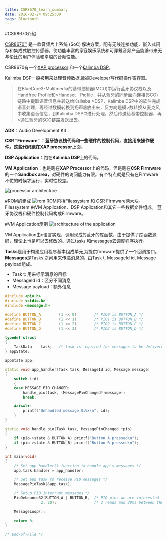 ```yaml
---
title: CSR8670_learn_summary
date: 2016-02-24 09:25:00
tags: Bluetooth
---
```

#CSR8670介绍

[CSR8670™](http://www.csr.com/cn/products/csr8670) 是一款音频片上系统 (SoC) 解决方案，配有无线连接功能、嵌入式闪存和集成式触控传感器，使功能丰富的家庭娱乐系统和可穿戴音频产品能够带来无与伦比的用户体验和卓越的音频性能。

CSR8670有一个[XAP processor](https://en.wikipedia.org/wiki/XAP_processor) 和一个[Kalimba DSP](http://www.icinnovate.com/)。

Kalimba  DSP一般被用来处理音频数据,能被Developer写代码操作寄存器。
>在BlueCore3-Mulitmedia的基带控制器(MCU)中运行蓝牙协议栈以及Handfree Profile和>Handset　Profile，并从蓝牙的同步面向连接(SCO)链路中提取语音信息并转送给Kalimba >DSP，Kalimba DSP中的软件完成语音处理，再经过数模转换到扬声器放出来，反方向是模>数转换从麦克风中收集语音信息，到Kalimba DSP中进行处理，然后传送给基带控制器，再>通过蓝牙的SCO链路发送出去。


**ADK**：Audio Development Kit

**CSR “Firmware” **：蓝牙协议栈代码和一些硬件的控制代码，直接用来操作硬件。这些代码跑在**XAP processor**上面。

**DSP Application**：跑在**Kalimba DSP**上的代码。

**VM Application**：也是跑在**XAP Processor**上的代码，但是跑在**CSR Firmware**的一个**Sandbox area**，对硬件的访问能力有限。有个特点就是只有在Firmware不忙的时候才运行，实时性较差。
 
![processor architecture](/imgs/processor_architecture.bmp)



#ROM的组成
![rom](/imgs/rom.bmp)
ROM包括Filessystem 和 CSR Firmware两大块。Filessystem 由VM Application、DSP Application和其它一些数据文件组成。
蓝牙协议栈和硬件控制代码构成Firmware。

#VM Application示例
![architecture of the application](/imgs/architecture_of_the_application.bmp)

VM Application由c语言实现，调用现成的蓝牙的库函数，由于提供了库函数源码，理论上也是可以去修改的。通过tasks 和messages去调度程序执行。

**Tasks**是用于构建应用程序基本组成单元,为提供firmware提供了一个回调接口。
**Messages**是Tasks 之间用来传递消息的。由Task t, MessageId id, Message payload组成。
- Task t:  用来标示消息的目标
- MessageId id：区分不同消息
- Message payload：额外信息
```cpp
#include <pio.h>
#include <stdio.h>
#include <message.h>

#define BUTTON_A        (1 << 0)        /* PIO0 is BUTTON_A */
#define BUTTON_B        (1 << 1)        /* PIO1 is BUTTON_B */
#define BUTTON_C        (1 << 2)        /* PIO2 is BUTTON_C */
#define BUTTON_D        (1 << 3)        /* PIO3 is BUTTON_D */

typedef struct
{
    TaskData    task;   /* task is required for messages to be delivered */
} appState;

appState app;

static void app_handler(Task task, MessageId id, Message message) 
{
    switch (id)
    {
    case MESSAGE_PIO_CHANGED:
        handle_pio(task, (MessagePioChanged*)message);
        break;

    default:
        printf("Unhandled message 0x%x\n", id);
    }
}

static void handle_pio(Task task, MessagePioChanged *pio)
{
    if (pio->state & BUTTON_A) printf("Button A pressed\n");
    if (pio->state & BUTTON_B) printf("Button B pressed\n");    
}

int main(void)
{
    /* Set app_handler() function to handle app's messages */
    app.task.handler = app_handler;

    /* Set app task to receive PIO messages */
    MessagePioTask(&app.task);

    /* Setup PIO interrupt messages */
    PioDebounce32(BUTTON_A | BUTTON_B,  /* PIO pins we are interested in */
                2, 20);                 /* 2 reads and 20ms between them */

    MessageLoop();
    
    return 0;
}

/* End-of-File */

```
